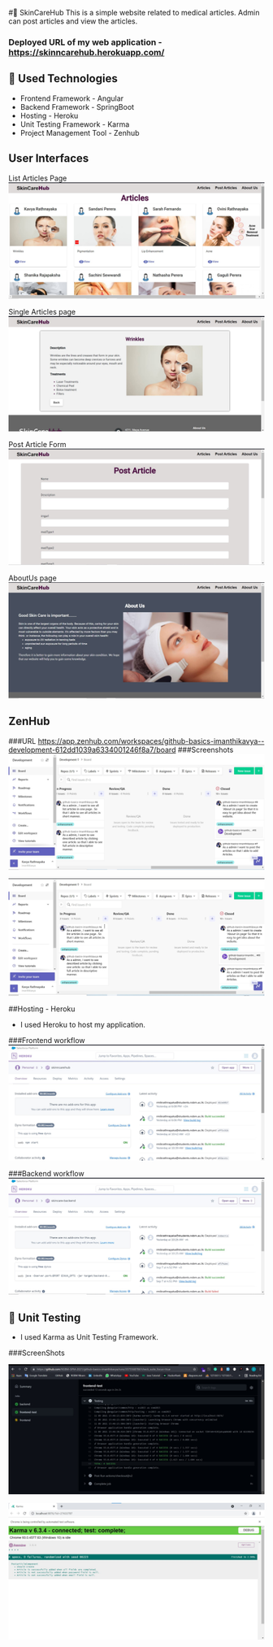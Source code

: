 #👋 SkinCareHub
This is a simple website related to medical articles. Admin can post articles and view the articles.
### Deployed URL of my web application - https://skinncarehub.herokuapp.com/



## 📙 Used Technologies

- Frontend Framework - Angular
- Backend Framework - SpringBoot
- Hosting - Heroku
- Unit Testing Framework - Karma
- Project Management Tool - Zenhub

## User Interfaces

List Articles Page
![](frontend/ReadmeImages/cards.jpeg)

Single Articles page
![](frontend/ReadmeImages/singlearticle.jpeg)

Post Article Form
![](frontend/ReadmeImages/post.jpeg)

AboutUs page
![](frontend/ReadmeImages/aboutus.jpeg)

## ZenHub

###URL
https://app.zenhub.com/workspaces/github-basics-imanthikavya--development-612dd1039a6334001246f8a7/board
###Screenshots
![](frontend/ReadmeImages/ZenHub1.jpg)

![](frontend/ReadmeImages/ZenHub2.jpg)




##Hosting - Heroku

- I used Heroku to host my application.

###Frontend workflow
![](frontend/ReadmeImages/heroku1.jpg)

###Backend workflow
![](frontend/ReadmeImages/heroku2.jpg)

## 📝 Unit Testing 
 -  I used Karma as Unit Testing Framework.
 
###ScreenShots

![](frontend/ReadmeImages/test1.jpeg)

![](frontend/ReadmeImages/test2.jpeg)